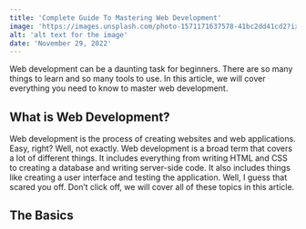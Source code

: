 ```yaml
---
title: 'Complete Guide To Mastering Web Development'
image: 'https://images.unsplash.com/photo-1571171637578-41bc2dd41cd2?ixlib=rb-4.0.3&ixid=MnwxMjA3fDB8MHxwaG90by1wYWdlfHx8fGVufDB8fHx8&auto=format&fit=crop&w=1470&q=80'
alt: 'alt text for the image'
date: 'November 29, 2022'
---
```


Web development can be a daunting task for beginners. There are so many things to learn and so many tools to use. In this article, we will cover everything you need to know to master web development.

## What is Web Development?

Web development is the process of creating websites and web applications. Easy, right? Well, not exactly. Web development is a broad term that covers a lot of different things. It includes everything from writing HTML and CSS to creating a database and writing server-side code. It also includes things like creating a user interface and testing the application. Well, I guess that scared you off. Don’t click off, we will cover all of these topics in this article.

## The Basics

